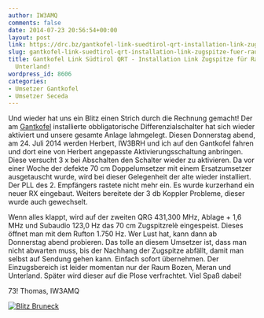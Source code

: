 ```yaml
---
author: IW3AMQ
comments: false
date: 2014-07-23 20:56:54+00:00
layout: post
link: https://drc.bz/gantkofel-link-suedtirol-qrt-installation-link-zugspitze-fuer-raum-bozen-meran-unterland/
slug: gantkofel-link-suedtirol-qrt-installation-link-zugspitze-fuer-raum-bozen-meran-unterland
title: Gantkofel Link Südtirol QRT - Installation Link Zugspitze für Raum Bozen, Meran,
  Unterland!
wordpress_id: 8606
categories:
- Umsetzer Gantkofel
- Umsetzer Seceda
---
```


Und wieder hat uns ein Blitz einen Strich durch die Rechnung gemacht! Der am [Gantkofel](https://drc.bz/relaisstandorte/gantkofel/) installierte obbligatorische Differenzialschalter hat sich wieder aktiviert und unsere gesamte Anlage lahmgelegt. Diesen Donnerstag abend, am 24. Juli 2014 werden Herbert, IW3BRH und ich auf den Gantkofel fahren und dort eine von Herbert angepasste Aktivierungsschaltung anbringen. Diese versucht 3 x bei Abschalten den Schalter wieder zu aktivieren. Da vor einer Woche der defekte 70 cm Doppelumsetzer mit einem Ersatzumsetzer ausgetauscht wurde, wird bei dieser Gelegenheit der alte wieder installiert. Der PLL des 2. Empfängers rastete nicht mehr ein. Es wurde kurzerhand ein neuer RX eingebaut. Weiters bereitete der 3 db Koppler Probleme, dieser wurde auch gewechselt.

Wenn alles klappt, wird auf der zweiten QRG 431,300 MHz, Ablage + 1,6 MHz und Subaudio 123,0 Hz das 70 cm Zugspitzrelè eingespeist. Dieses öffnet man mit dem Rufton 1.750 Hz. Wer Lust hat, kann dann ab Donnerstag abend probieren. Das tolle an diesem Umsetzer ist, dass man nicht abwarten muss, bis der Nachhang der Zugspitze abfällt, damit man selbst auf Sendung gehen kann. Einfach sofort übernehmen. Der Einzugsbereich ist leider momentan nur der Raum Bozen, Meran und Unterland. Später wird dieser auf die Plose verfrachtet. Viel Spaß dabei!

73! Thomas, IW3AMQ

[![Blitz Bruneck](https://drc.bz/wp-content/uploads/2014/07/Blitz-Bruneck-1024x574.jpg)](https://drc.bz/wp-content/uploads/2014/07/Blitz-Bruneck.jpg)
